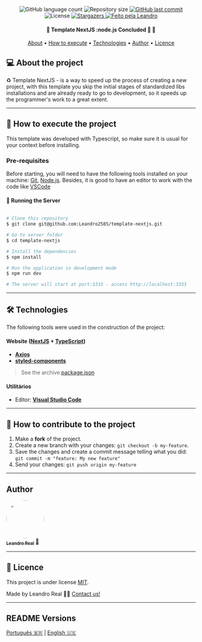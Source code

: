 <p align="center">
  <img alt="GitHub language count" src="https://img.shields.io/github/languages/count/Leandro2585/template-nextjs?color=%2304D361">

  <img alt="Repository size" src="https://img.shields.io/github/repo-size/Leandro2585/template-nextjs">

  <a href="https://github.com/Leandro2585/template-server/commits/master">
    <img alt="GitHub last commit" src="https://img.shields.io/github/last-commit/Leandro2585/template-nextjs">
  </a>

   <img alt="License" src="https://img.shields.io/badge/license-MIT-brightgreen">
   <a href="https://github.com/Leandro2585/template-nextjs/stargazers">
    <img alt="Stargazers" src="https://img.shields.io/github/stars/Leandro2585/template-nextjs?style=social">
  </a>

  <a href="https://github.com.br/Leandro2585">
    <img alt="Feito pela Leandro" src="https://img.shields.io/badge/made%20by-Leandro-%237519C1">
  </a>  

</p>

<h4 align="center">
	🚧  Template NextJS :node.js Concluded 🚀 🚧
</h4>

<p align="center">
 <a href="#-about-the-project">About</a> •
 <a href="#-how-to-execute-the-project">How to execute</a> •
 <a href="#-technologies">Technologies</a> •
 <a href="#-author">Author</a> •
 <a href="#user-content--licence">Licence</a>
</p>


## 💻 About the project

♻️ Template NextJS - is a way to speed up the process of creating a new project, with this template you skip the initial stages of standardized libs installations and are already ready to go to development, so it speeds up the programmer's work to a great extent.

---

## 🚀 How to execute the project

This template was developed with Typescript, so make sure it is usual for your context before installing.

### Pre-requisites

Before starting, you will need to have the following tools installed on your machine:
[Git](https://git-scm.com), [Node.js](https://nodejs.org/en/).
Besides, it is good to have an editor to work with the code like [VSCode](https://code.visualstudio.com/)

#### 🎲 Running the Server

```bash

# Clone this repository
$ git clone git@github.com:Leandro2585/template-nextjs.git

# Go to server folder
$ cd template-nextjs

# Install the dependencies
$ npm install

# Run the application in development mode
$ npm run dev

# The server will start at port:3333 - access http://localhost:3333

```

---

## 🛠 Technologies

The following tools were used in the construction of the project:

#### **Website**  ([NextJS](https://nextjs.org/)  +  [TypeScript](https://www.typescriptlang.org/))

-   **[Axios](https://github.com/axios/axios)**
-   **[styled-components](https://styled-components.com)**

> See the archive  [package.json](https://github.com/tgmarinho/README-ecoleta/blob/master/web/package.json)


#### [](https://github.com/Leandro2585/TemplateNextJS#utilit%C3%A1rios)**Utilitários**

-   Editor:  **[Visual Studio Code](https://code.visualstudio.com/)**

---

## 💪 How to contribute to the project

1. Make a **fork** of the project.
2. Create a new branch with your changes: `git checkout -b my-feature`.
3. Save the changes and create a commit message telling what you did: `git commit -m "feature: My new feature"`
4. Send your changes: `git push origin my-feature`

---

##  Author

<a href="https://github.com/Leandro2585">
 <img style="border-radius: 50%;" src="https://avatars3.githubusercontent.com/u/380327?s=460&u=61b426b901b8fe02e12019b1fdb67bf0072d4f00&v=4" width="100px;" alt=""/>
 <br />
 <sub><b>Leandro Real</b></sub></a> <a href="https://github.com/Leandro2585" title="Leandro">🚀</a>
 <br />

---

## 📝 Licence

This project is under license [MIT](./LICENSE).

Made by Leandro Real 👋🏽 [Contact us!](https://www.linkedin.com/in/leandro-r-434b811a5/)

---

##  README Versions

[Português 🇧🇷](./README-pt.md)  |  [English 🇺🇸](./README.md)
